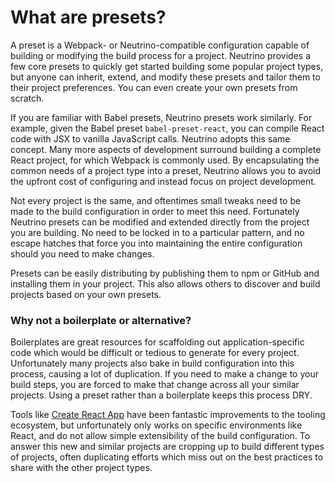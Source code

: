 # What are presets?

A preset is a Webpack- or Neutrino-compatible configuration capable of building or modifying
the build process for a project. Neutrino provides a few core presets to quickly get
started building some popular project types, but anyone can inherit, extend, and modify these
presets and tailor them to their project preferences. You can even create your own
presets from scratch.

If you are familiar with Babel presets, Neutrino presets work similarly. For example,
given the Babel preset `babel-preset-react`, you can compile React code with JSX
to vanilla JavaScript calls. Neutrino adopts this same concept. Many more aspects of
development surround building a complete React project, for which Webpack is commonly used.
By encapsulating the common needs of a project type into a preset, Neutrino allows you to
avoid the upfront cost of configuring and instead focus on project development.

Not every project is the same, and oftentimes small tweaks need to be made to the build
configuration in order to meet this need. Fortunately Neutrino presets can be modified and
extended directly from the project you are building. No need to be locked in to a particular
pattern, and no escape hatches that force you into maintaining the entire configuration should
you need to make changes.

Presets can be easily distributing by publishing them to npm or GitHub and installing them
in your project. This also allows others to discover and build projects based on your own
presets.

### Why not a boilerplate or alternative?

Boilerplates are great resources for scaffolding out application-specific code which
would be difficult or tedious to generate for every project. Unfortunately many projects
also bake in build configuration into this process, causing a lot of duplication. If you
need to make a change to your build steps, you are forced to make that change across all
your similar projects. Using a preset rather than a boilerplate keeps this process DRY.

Tools like [Create React App](https://github.com/facebookincubator/create-react-app) have
been fantastic improvements to the tooling ecosystem, but unfortunately only works on specific
environments like React, and do not allow simple extensibility of the build configuration. To
answer this new and similar projects are cropping up to build different types of projects,
often duplicating efforts which miss out on the best practices to share with the other project
types.
